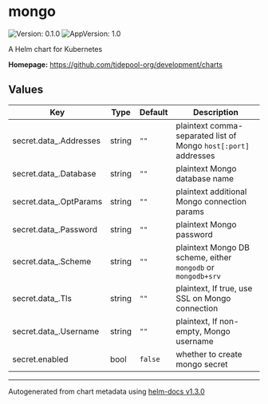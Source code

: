 # mongo

![Version: 0.1.0](https://img.shields.io/badge/Version-0.1.0-informational?style=flat-square) ![AppVersion: 1.0](https://img.shields.io/badge/AppVersion-1.0-informational?style=flat-square)

A Helm chart for Kubernetes

**Homepage:** <https://github.com/tidepool-org/development/charts>

## Values

| Key | Type | Default | Description |
|-----|------|---------|-------------|
| secret.data_.Addresses | string | `""` | plaintext comma-separated list of Mongo `host[:port]` addresses |
| secret.data_.Database | string | `""` | plaintext Mongo database name |
| secret.data_.OptParams | string | `""` | plaintext additional Mongo connection params |
| secret.data_.Password | string | `""` | plaintext Mongo password |
| secret.data_.Scheme | string | `""` | plaintext Mongo DB scheme, either `mongodb` or `mongodb+srv` |
| secret.data_.Tls | string | `""` | plaintext, If true, use SSL on Mongo connection |
| secret.data_.Username | string | `""` | plaintext, If non-empty, Mongo username |
| secret.enabled | bool | `false` | whether to create mongo secret |

----------------------------------------------
Autogenerated from chart metadata using [helm-docs v1.3.0](https://github.com/norwoodj/helm-docs/releases/v1.3.0)
